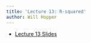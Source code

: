 ```yaml
---
title: 'Lecture 13: R-squared'
author: Will Hopper
---
```


* [Lecture 13 Slides]({{site.baseurl}}/lectures/R-squared/R-squared.html) 
